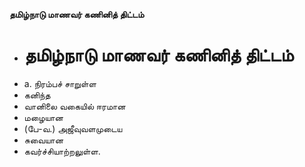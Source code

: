 **தமிழ்நாடு மாணவர் கணினித் திட்டம்**
- # தமிழ்நாடு மாணவர் கணினித் திட்டம்
- a. நிரம்பச் சாறுள்ள
- கனிந்த
- வானிலை வகையில் ஈரமான
- மழையான
- (பே-வ.) அஜீவுவளமுடைய
- சுவையான
- கவர்ச்சியாற்றலுள்ள.

